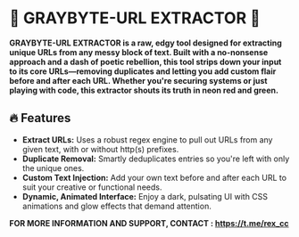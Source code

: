 # 💚 GRAYBYTE-URL EXTRACTOR 💚


__GRAYBYTE-URL EXTRACTOR is a raw, edgy tool designed for extracting unique URLs from any messy block of text. Built with a no-nonsense approach and a dash of poetic rebellion, this tool strips down your input to its core URLs—removing duplicates and letting you add custom flair before and after each URL. Whether you're securing systems or just playing with code, this extractor shouts its truth in neon red and green.__

## 🔥 Features
- **Extract URLs:** Uses a robust regex engine to pull out URLs from any given text, with or without http(s) prefixes.
- **Duplicate Removal:** Smartly deduplicates entries so you're left with only the unique ones.
- **Custom Text Injection:** Add your own text before and after each URL to suit your creative or functional needs.
- **Dynamic, Animated Interface:** Enjoy a dark, pulsating UI with CSS animations and glow effects that demand attention.


__FOR MORE INFORMATION AND SUPPORT, CONTACT : https://t.me/rex_cc__
